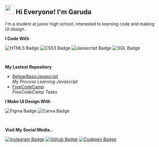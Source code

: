 ## <img src="https://media.tenor.com/images/b617c36f9db276d3146e974b8ff64f4c/tenor.gif" width="30px"> Hi Everyone! I'm Garuda

   I'm a student at junior high school, interested to learning code and making UI design..

**I Code With**

  ![HTML5 Badge](https://img.shields.io/badge/HTML5-E34F26?style=for-the-badge&logo=html5&logoColor=white) ![CSS3 Badge](https://img.shields.io/badge/CSS3-1572B6?style=for-the-badge&logo=css3&logoColor=white) ![Javascript Badge](https://img.shields.io/badge/JavaScript-F7DF1E?style=for-the-badge&logo=javascript&logoColor=black) ![SQL Badge](https://img.shields.io/badge/SQL-1572B6?style=for-the-badge)

</br>

**My Lastest Repository**
- [BelajarBasicJavascript](https://github.com/Mgkusumaputra/Belajar-Basic-Javascript) </br>
  *My Process Learning Javascript*
- [FreeCodeCamp](https://github.com/Mgkusumaputra/FreeCodeCamp) </br>
  *FreeCodeCamp Tasks*

**I Make UI Design With**

  ![Figma Badge](https://img.shields.io/badge/Figma-F24E1E?style=for-the-badge&logo=figma&logoColor=white) ![Canva Badge](https://img.shields.io/badge/Canva-%2300C4CC.svg?&style=for-the-badge&logo=Canva&logoColor=white)

</br>

**Visit My Social Media..**

  [![Instagram Badge](https://img.shields.io/badge/Instagram-E4405F?style=for-the-badge&logo=instagram&logoColor=white)](https://instagram.com/mgkusumaputra_0620) [![Github Badge](https://img.shields.io/badge/GitHub-100000?style=for-the-badge&logo=github&logoColor=white)](https://github.com/Mgkusumaputra) [![Codepen Badge](https://img.shields.io/badge/Codepen-000000?style=for-the-badge&logo=codepen&logoColor=white)](https://codepen.io/Mgkps_)
    
